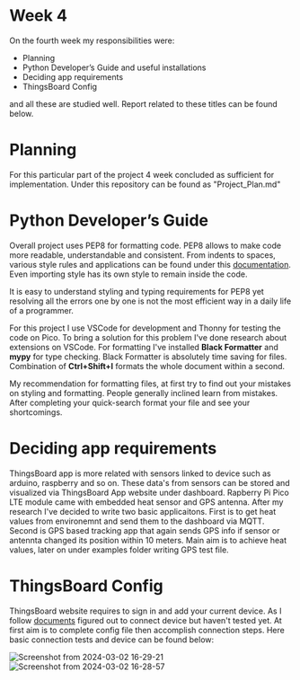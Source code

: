 # Week 4

On the fourth week my responsibilities were:
- Planning
- Python Developer’s Guide and useful installations
- Deciding app requirements
- ThingsBoard Config

and all these are studied well. Report related to these titles can be found below.


# Planning
For this particular part of the project 4 week concluded as sufficient for implementation. Under this repository can be found as "Project_Plan.md"


# Python Developer’s Guide
Overall project uses PEP8 for formatting code. PEP8 allows to make code more readable, understandable and consistent. From indents to spaces, various style rules and applications can be found under this [documentation](https://peps.python.org/pep-0008/). Even importing style has its own style to remain inside the code. 

It is easy to understand styling and typing requirements for PEP8 yet resolving all the errors one by one is not the most efficient way in a daily life of a programmer. 

For this project I use VSCode for development and Thonny for testing the code on Pico. To bring a solution for this problem I've done research about extensions on VSCode. For formatting I've installed **Black Formatter** and **mypy** for type checking. Black Formatter is absolutely time saving for files. Combination of **Ctrl+Shift+I** formats the whole document within a second. 

My recommendation for formatting files, at first try to find out your mistakes on styling and formatting. People generally inclined learn from mistakes. After completing your quick-search format your file and see your shortcomings. 

# Deciding app requirements
ThingsBoard app is more related with sensors linked to device such as arduino, raspberry and so on. These data's from sensors can be stored and visualized via ThingsBoard App website under dashboard. Rapberry Pi Pico LTE module came with embedded heat sensor and GPS antenna. After my research I've decided to write two basic applicaitons. First is to get heat values from environemnt and send them to the dashboard via MQTT. Second is GPS based tracking app that again sends GPS info if sensor or antennta changed its position within 10 meters. Main aim is to achieve heat values, later on under examples folder writing GPS test file. 

# ThingsBoard Config
ThingsBoard website requires to sign in and add your current device. As I follow [documents](https://thingsboard.io/docs/getting-started-guides/helloworld/)
figured out to connect device but haven't tested yet. At first aim is to complete config file then accomplish connection steps. Here basic connection tests and device can be found below:

![Screenshot from 2024-03-02 16-29-21](https://github.com/mnyilmaz/Embedded-Linux/assets/68549106/31c8f8bb-b94e-40f1-8063-5257c3a3940a)
![Screenshot from 2024-03-02 16-28-57](https://github.com/mnyilmaz/Embedded-Linux/assets/68549106/c140b3db-0aa5-4011-b1fa-b479c9ce416f)


